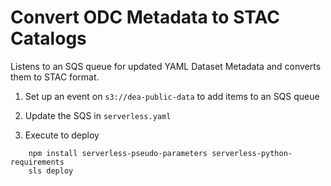 # Convert ODC Metadata to STAC Catalogs

Listens to an SQS queue for updated YAML Dataset Metadata
and converts them to STAC format.

1. Set up an event on `s3://dea-public-data` to add items to an SQS queue

2. Update the SQS in `serverless.yaml`

3. Execute to deploy

```
    npm install serverless-pseudo-parameters serverless-python-requirements
    sls deploy
```
